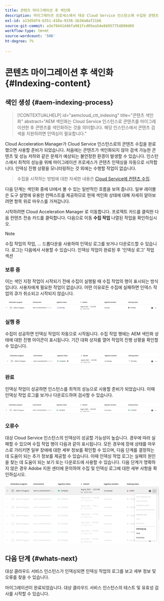 ```yaml
---
title: 콘텐츠 마이그레이션 후 색인화
description: 마이그레이션 프로세스에서 대상 Cloud Service 인스턴스에 수집된 콘텐츠를 색인화하는 방법을 알아봅니다.
exl-id: a13d5df4-b351-410a-9336-1b34a8af21b6
source-git-commit: a3e79441d46fa961fcd05ea54e84957754890d69
workflow-type: tm+mt
source-wordcount: '506'
ht-degree: 7%

---
```


# 콘텐츠 마이그레이션 후 색인화 {#Indexing-content}

## 색인 생성 {#aem-indexing-process}

>[!CONTEXTUALHELP]
>id="aemcloud_ctt_indexing"
>title="콘텐츠 색인화"
>abstract="AEM 색인화는 Cloud Service 인스턴스로 콘텐츠를 마이그레이션한 후 콘텐츠를 색인화하는 것을 의미합니다. 해당 인스턴스에서 콘텐츠 검색을 지원하려면 인덱싱이 필요합니다."

Cloud Acceleration Manager가 Cloud Service 인스턴스로의 콘텐츠 수집을 완료했으면 사용할 준비가 되었습니다. 처음에는 콘텐츠가 색인화되지 않아 검색 가능한 콘텐츠 및 성능 저하와 같은 문제가 예상되는 불안정한 환경이 발생할 수 있습니다.
인스턴스에서 최적의 성능을 위해 마이그레이션 프로세스가 콘텐츠 인덱싱을 자동으로 시작합니다. 인덱싱 진행 상황을 모니터링하는 것 외에는 수행할 작업이 없습니다.

> 수집을 시작하는 방법에 대한 자세한 내용은 [Cloud Service에 컨텐츠 수집](/help/journey-migration/content-transfer-tool/using-content-transfer-tool/ingesting-content.md).

다음 단계는 색인화 중에 UI에서 볼 수 있는 일반적인 흐름을 보여 줍니다. 일부 레이블은 도구 설명에 유용한 컨텍스트를 제공하므로 현재 색인화 상태에 대해 자세히 알아보려면 항목 위로 마우스를 가져갑니다.

시작하려면 Cloud Acceleration Manager 로 이동합니다. 프로젝트 카드를 클릭한 다음 컨텐츠 전송 카드를 클릭합니다. 다음으로 이동 **수집 작업**
나열된 작업을 확인하십시오.

>[!NOTE]
>수집 작업의 작업, ... 드롭다운을 사용하여 인덱싱 로그를 보거나 다운로드할 수 있습니다. 로그는 다음에서 사용할 수 있습니다.
> 인덱싱 작업이 완료된 후 &#39;인덱싱 로그&#39; 작업 섹션

### 보류 중

이는 색인 지정 작업이 시작되기 전에 수집이 실행될 때 수집 작업의 행이 표시되는 방식입니다. 사용자에게 필요한 작업이 없습니다. 어떤 이유로든 수집에 실패하면 인덱스 작업의 큐가 취소되고 시작되지 않습니다.

![이미지](/help/journey-migration/content-transfer-tool/assets-indexing/pending.png)

### 실행 중

수집이 성공하면 인덱싱 작업이 자동으로 시작됩니다. 수집 작업 행에는 AEM 색인화 상태에 대한 진행 아이콘이 표시됩니다. 기간 대화 상자를 열어 작업의 진행 상황을 확인할 수 있습니다.

![이미지](/help/journey-migration/content-transfer-tool/assets-indexing/running.png)

### 완료

인덱싱 작업이 성공하면 인스턴스를 최적의 성능으로 사용할 준비가 되었습니다. 이때 인덱싱 작업 로그를 보거나 다운로드하여 검사할 수 있습니다.

![이미지](/help/journey-migration/content-transfer-tool/assets-indexing/complete.png)

### 오류수

대상 Cloud Service 인스턴스의 인덱싱이 성공할 가능성이 높습니다. 경우에 따라 실패할 수 있으며 수집 작업 행이 다음과 같이 표시됩니다. 모든 경우에 장애 상태를 마우스로 가리키면 일부 장애에 대한 세부 정보를 확인할 수 있으며, 다음 단계를 결정하는 데 도움이 되는 추가 정보를 제공할 수 있습니다. 이때 인덱싱 작업 로그는 실패의 원인을 찾는 데 도움이 되는 보기 또는 다운로드에 사용할 수 있습니다. 다음 단계가 명확하지 않은 경우 Adobe 지원 센터에 문의하여 수집 및 인덱싱 로그에 대한 세부 사항을 확인하십시오.

![이미지](/help/journey-migration/content-transfer-tool/assets-indexing/failed.png)

## 다음 단계 {#whats-next}

대상 클라우드 서비스 인스턴스가 인덱싱되면 인덱싱 작업의 로그를 보고 세부 정보 및 오류를 찾을 수 있습니다.

마이그레이션이 완료되었습니다. 대상 클라우드 서비스 인스턴스의 테스트 및 유효성 검사를 시작할 수 있습니다.
